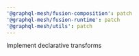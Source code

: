```yaml
---
'@graphql-mesh/fusion-composition': patch
'@graphql-mesh/fusion-runtime': patch
'@graphql-mesh/utils': patch
---
```


Implement declarative transforms
